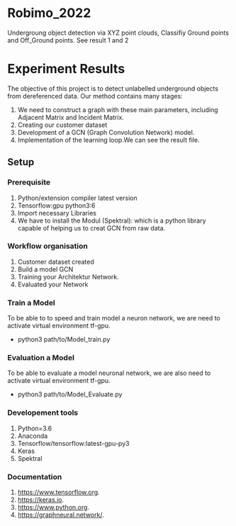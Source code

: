 # Robimo_2022
Undergroung object detection via XYZ point clouds, Classifiy Ground points and Off_Ground points.
See result 1 and 2
# Experiment Results
The objective of this project is to detect unlabelled underground objects from dereferenced data.
Our method contains many stages:
1. We need to construct a graph with these main parameters, including Adjacent Matrix and Incident Matrix.
2. Creating our customer dataset
3. Development of a GCN (Graph Convolution Network) model.
3. Implementation of the learning loop.We can see the result file.
## Setup 
### Prerequisite 
1.   Python/extension compiler latest version
2.   Tensorflow:gpu python3:6
3.   Import necessary Libraries
4.   We have to install the Modul (Spektral): which is a python library capable of helping us to creat GCN from raw data.
### Workflow organisation
1. Customer dataset created
2. Build a model GCN
3. Training your Architektur Network.
4. Evaluated your Network
### Train a Model
To be able to to speed and train model a neuron network, we are need to activate virtual environment tf-gpu.

- python3  path/to/Model_train.py
### Evaluation a Model
To be able to evaluate a model neuronal network, we are also need to activate virtual environment tf-gpu.

- python3  path/to/Model_Evaluate.py
### Developement tools
1.  Python=3.6
2.  Anaconda
3.  Tensorflow/tensorflow:latest-gpu-py3 
4.  Keras 
5.  Spektral
### Documentation
   
1.  <https://www.tensorflow.org>.
2.  <https://keras.io>.
3.  <https://www.python.org>.
4.  <https://graphneural.network/>.


